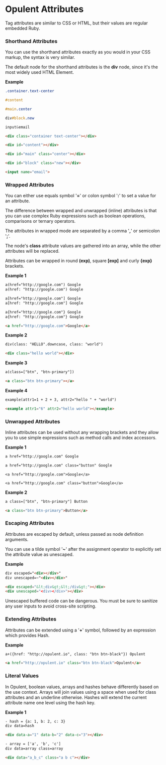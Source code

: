 # Opulent Attributes
Tag attributes are similar to CSS or HTML, but their values are regular embedded Ruby.

### Shorthand Attributes
You can use the shorthand attributes exactly as you would in your CSS markup, the syntax is very similar.

The default node for the shorthand attributes is the __div__ node, since it's the most widely used HTML Element.

__Example__
```scss
.container.text-center

#content

#main.center

div#block.new

input&email
```

```html
<div class="container text-center"></div>

<div id="content"></div>

<div id="main" class="center"></div>

<div id="block" class="new"></div>

<input name="email">
```


### Wrapped Attributes
You can either use equals symbol '__=__' or colon symbol '__:__' to set a value for an attribute.

The difference between wrapped and unwrapped (inline) attributes is that you can use complex Ruby expressions such as boolean operations, comparisons or ternary operators.

The attributes in wrapped mode are separated by a comma '__,__' or semicolon '__;__'.

The node's __class__ attribute values are gathered into an array, while the other attributes will be replaced.

Attributes can be wrapped in round __(exp)__, square __[exp]__ and curly __{exp}__ brackets.

__Example 1__
```html
a(href="http://google.com") Google
a(href: "http://google.com") Google

a[href="http://google.com"] Google
a[href: "http://google.com"] Google

a{href="http://google.com"} Google
a{href: "http://google.com"} Google
```

```html
<a href="http://google.com">Google</a>
```

__Example 2__

```html
div(class: "HELLO".downcase, class: "world")
```

```html
<div class="hello world"></div>
```

__Example 3__
```html
a(class=["btn", "btn-primary"])
```

```html
<a class="btn btn-primary"></a>
```

__Example 4__
```html
example(attr1=1 + 2 + 3, attr2="hello " + "world")
```

```html
<example attr1="6" attr2="hello world"></example>
```

### Unwrapped Attributes
Inline attributes can be used without any wrapping brackets and they allow you to use simple expressions such as method calls and index accessors.

__Example 1__
```html
a href="http://google.com" Google

a href="http://google.com" class="button" Google
```

```
<a href="http://google.com">Google</a>

<a href="http://google.com" class="button">Google</a>
```

__Example 2__
```html
a class=["btn", "btn-primary"] Button
```

```html
<a class="btn btn-primary">Button</a>
```

### Escaping Attributes
Attributes are escaped by default, unless passed as node definition arguments.

You can use a tilde symbol '__~__' after the assignment operator to explicitly set the attribute value as unescaped.

__Example__
```html
div escaped="<div></div>"
div unescaped=~"<div></div>"
```

```html
<div escaped="&lt;div&gt;&lt;/div&gt;"></div>
<div unescaped="<div></div>"></div>
```

Unescaped buffered code can be dangerous. You must be sure to sanitize any user inputs to avoid cross-site scripting.

### Extending Attributes
Attributes can be extended using a '__+__' symbol, followed by an expression which provides Hash.

__Example__
```html
a+({href: "http://opulent.io", class: "btn btn-black"}) Opulent
```
```html
<a href="http://opulent.io" class="btn btn-black">Opulent</a>
```


### Literal Values
In Opulent, boolean values, arrays and hashes behave differently based on the use context. Arrays will join values using a space when used for class attributes and an underline otherwise. Hashes will extend the current attribute name one level using the hash key.

__Example 1__
```html
- hash = {a: 1, b: 2, c: 3}
div data=hash
```

```html
<div data-a="1" data-b="2" data-c="3"></div>
```

```html
- array = ['a', 'b', 'c']
div data=array class=array
```
```html
<div data="a_b_c" class="a b c"></div>
```
